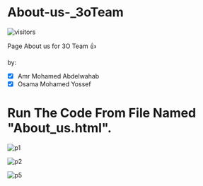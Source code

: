




# About-us-_3oTeam
![visitors](https://visitor-badge-reloaded.herokuapp.com/badge?page_id=3amrabdelwahab.About-us-_3oTeam&color=00cf00)



Page About us  for 3O Team :+1:

by:
  - [x] Amr Mohamed Abdelwahab
  - [x] Osama Mohamed Yossef

# Run The Code From File Named "About_us.html".

![p1](https://user-images.githubusercontent.com/73329518/122652628-1546b680-d140-11eb-9e2b-799c5680bba7.jpg)

![p2](https://user-images.githubusercontent.com/73329518/122652677-3b6c5680-d140-11eb-911c-0148f90f2649.jpg)

![p5](https://user-images.githubusercontent.com/73329518/122652458-41ae0300-d13f-11eb-8513-8dc09c81f9bc.jpg)
